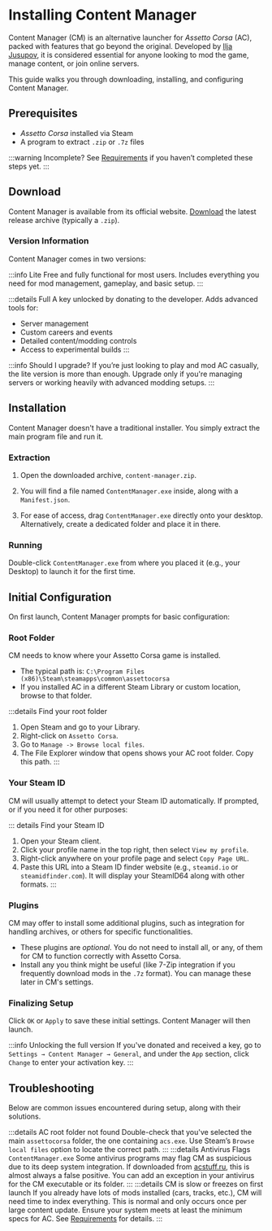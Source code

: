 # Installing Content Manager

Content Manager (CM) is an alternative launcher for _Assetto Corsa_ (AC), packed with features that go beyond the original. Developed by [Ilja Jusupov](../../../creators/ilja-jusupov), it is considered essential for anyone looking to mod the game, manage content, or join online servers.

This guide walks you through downloading, installing, and configuring Content Manager.

## Prerequisites

- _Assetto Corsa_ installed via Steam
- A program to extract `.zip` or `.7z` files

:::warning Incomplete?
See [Requirements](../requirements) if you haven’t completed these steps yet.
:::

## Download

Content Manager is available from its official website. [Download](https://acstuff.ru/app/) the latest release archive (typically a `.zip`).

### Version Information

<!-- This entire section needs fact checking because I've actually almost 0 idea what the full version actually brings other than server management -->

Content Manager comes in two versions:

:::info Lite
Free and fully functional for most users. Includes everything you need for mod management, gameplay, and basic setup.
:::

:::details Full
A key unlocked by donating to the developer. Adds advanced tools for:
  - Server management
  - Custom careers and events
  - Detailed content/modding controls
  - Access to experimental builds
:::

:::info Should I upgrade?
If you’re just looking to play and mod AC casually, the lite version is more than enough. Upgrade only if you're managing servers or working heavily with advanced modding setups.
:::

## Installation

Content Manager doesn't have a traditional installer. You simply extract the main program file and run it.

### Extraction

1.  Open the downloaded archive, `content-manager.zip`.
2.  You will find a file named `ContentManager.exe` inside, along with a `Manifest.json`.
3.  For ease of access, drag `ContentManager.exe` directly onto your desktop. Alternatively, create a dedicated folder and place it in there.

    <!-- Placeholder for a screenshot of dragging Content Manager.exe to Desktop or a folder -->
    <!-- <img src="/images/guides/cm-extract-desktop.png" alt="Dragging Content Manager.exe"> -->

### Running

Double-click `ContentManager.exe` from where you placed it (e.g., your Desktop) to launch it for the first time.

## Initial Configuration

On first launch, Content Manager prompts for basic configuration:

### Root Folder

CM needs to know where your Assetto Corsa game is installed.

- The typical path is: `C:\Program Files (x86)\Steam\steamapps\common\assettocorsa`
- If you installed AC in a different Steam Library or custom location, browse to that folder.

:::details Find your root folder
1. Open Steam and go to your Library.
2. Right-click on `Assetto Corsa`.
3. Go to `Manage -> Browse local files`.
4. The File Explorer window that opens shows your AC root folder. Copy this path.
:::

<!-- Placeholder for a screenshot of CM asking for AC root path -->
<!-- <img src="/images/guides/cm-ac-root-prompt.png" alt="Content Manager asking for Assetto Corsa root path"> -->

### Your Steam ID

CM will usually attempt to detect your Steam ID automatically. If prompted, or if you need it for other purposes:

::: details Find your Steam ID
1. Open your Steam client.
2. Click your profile name in the top right, then select `View my profile`.
3. Right-click anywhere on your profile page and select `Copy Page URL`.
4. Paste this URL into a Steam ID finder website (e.g., `steamid.io` or `steamidfinder.com`). It will display your SteamID64 along with other formats.
:::

### Plugins

CM may offer to install some additional plugins, such as integration for handling archives, or others for specific functionalities.

- These plugins are _optional_. You do not need to install all, or any, of them for CM to function correctly with Assetto Corsa.
- Install any you think might be useful (like 7-Zip integration if you frequently download mods in the `.7z` format). You can manage these later in CM's settings.

<!-- Placeholder for a screenshot of CM initial settings screen, possibly highlighting the optional plugins -->
<!-- <img src="/images/guides/cm-initial-settings-plugins.png" alt="Content Manager initial settings screen with plugin options"> -->

### Finalizing Setup

Click `OK` or `Apply` to save these initial settings. Content Manager will then launch.

:::info Unlocking the full version
If you've donated and received a key, go to `Settings → Content Manager → General`, and under the `App` section, click `Change` to enter your activation key.
:::

## Troubleshooting

Below are common issues encountered during setup, along with their solutions.

:::details AC root folder not found
Double-check that you've selected the main `assettocorsa` folder, the one containing `acs.exe`. Use Steam’s `Browse local files` option to locate the correct path.
:::
:::details Antivirus Flags `ContentManager.exe`
Some antivirus programs may flag CM as suspicious due to its deep system integration. If downloaded from [acstuff.ru](https://acstuff.ru/app/), this is almost always a false positive. You can add an exception in your antivirus for the CM executable or its folder.
:::
:::details CM is slow or freezes on first launch
If you already have lots of mods installed (cars, tracks, etc.), CM will need time to index everything. This is normal and only occurs once per large content update. Ensure your system meets at least the minimum specs for AC. See [Requirements](../requirements) for details.
:::

